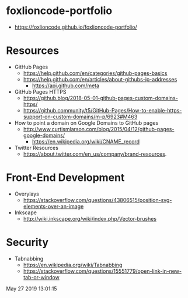 # foxlioncode-portfolio
* https://foxlioncode.github.io/foxlioncode-portfolio/

# Resources
* GitHub Pages
    * https://help.github.com/en/categories/github-pages-basics
    * https://help.github.com/en/articles/about-githubs-ip-addresses
        * https://api.github.com/meta
* GitHub Pages HTTPS
    * https://github.blog/2018-05-01-github-pages-custom-domains-https/
    * https://github.community/t5/GitHub-Pages/How-to-enable-https-support-on-custom-domains/m-p/6923#M463
* How to point a domain on Google Domains to GitHub pages
    * http://www.curtismlarson.com/blog/2015/04/12/github-pages-google-domains/
        * https://en.wikipedia.org/wiki/CNAME_record
* Twitter Resources
    * https://about.twitter.com/en_us/company/brand-resources.

# Front-End Development
* Overylays
    * https://stackoverflow.com/questions/43806515/position-svg-elements-over-an-image
* Inkscape
    * http://wiki.inkscape.org/wiki/index.php/Vector-brushes
    
# Security
* Tabnabbing
    * https://en.wikipedia.org/wiki/Tabnabbing
    * https://stackoverflow.com/questions/15551779/open-link-in-new-tab-or-window

May 27 2019 13:01:15